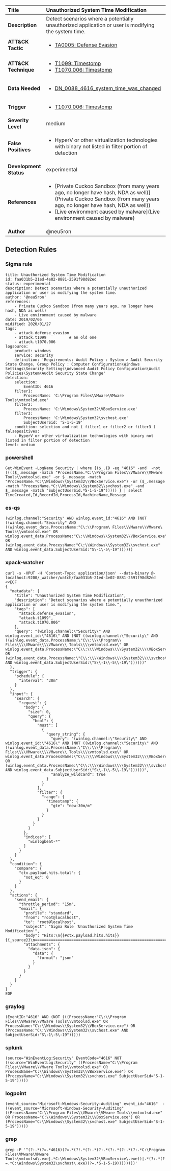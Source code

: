| Title                    | Unauthorized System Time Modification       |
|:-------------------------|:------------------|
| **Description**          | Detect scenarios where a potentially unauthorized application or user is modifying the system time. |
| **ATT&amp;CK Tactic**    |  <ul><li>[TA0005: Defense Evasion](https://attack.mitre.org/tactics/TA0005)</li></ul>  |
| **ATT&amp;CK Technique** | <ul><li>[T1099: Timestomp](https://attack.mitre.org/techniques/T1099)</li><li>[T1070.006: Timestomp](https://attack.mitre.org/techniques/T1070/006)</li></ul>  |
| **Data Needed**          | <ul><li>[DN_0088_4616_system_time_was_changed](../Data_Needed/DN_0088_4616_system_time_was_changed.md)</li></ul>  |
| **Trigger**              | <ul><li>[T1070.006: Timestomp](../Triggers/T1070.006.md)</li></ul>  |
| **Severity Level**       | medium |
| **False Positives**      | <ul><li>HyperV or other virtualization technologies with binary not listed in filter portion of detection</li></ul>  |
| **Development Status**   | experimental |
| **References**           | <ul><li>[Private Cuckoo Sandbox (from many years ago, no longer have hash, NDA as well)](Private Cuckoo Sandbox (from many years ago, no longer have hash, NDA as well))</li><li>[Live environment caused by malware](Live environment caused by malware)</li></ul>  |
| **Author**               | @neu5ron |


## Detection Rules

### Sigma rule

```
title: Unauthorized System Time Modification
id: faa031b5-21ed-4e02-8881-2591f98d82ed
status: experimental
description: Detect scenarios where a potentially unauthorized application or user is modifying the system time.
author: '@neu5ron'
references:
    - Private Cuckoo Sandbox (from many years ago, no longer have hash, NDA as well)
    - Live environment caused by malware
date: 2019/02/05
midified: 2020/01/27
tags:
    - attack.defense_evasion
    - attack.t1099          # an old one
    - attack.t1070.006
logsource:
    product: windows
    service: security
    definition: 'Requirements: Audit Policy : System > Audit Security State Change, Group Policy : Computer Configuration\Windows Settings\Security Settings\Advanced Audit Policy Configuration\Audit Policies\System\Audit Security State Change'
detection:
    selection:
        EventID: 4616
    filter1:
        ProcessName: 'C:\Program Files\VMware\VMware Tools\vmtoolsd.exe'
    filter2:
        ProcessName: 'C:\Windows\System32\VBoxService.exe'
    filter3:
        ProcessName: 'C:\Windows\System32\svchost.exe'
        SubjectUserSid: 'S-1-5-19'
    condition: selection and not ( filter1 or filter2 or filter3 )
falsepositives:
    - HyperV or other virtualization technologies with binary not listed in filter portion of detection
level: medium

```





### powershell
    
```
Get-WinEvent -LogName Security | where {($_.ID -eq "4616" -and  -not (((($_.message -match "ProcessName.*C:\\Program Files\\VMware\\VMware Tools\\vmtoolsd.exe" -or $_.message -match "ProcessName.*C:\\Windows\\System32\\VBoxService.exe") -or ($_.message -match "ProcessName.*C:\\Windows\\System32\\svchost.exe" -and $_.message -match "SubjectUserSid.*S-1-5-19"))))) } | select TimeCreated,Id,RecordId,ProcessId,MachineName,Message
```


### es-qs
    
```
(winlog.channel:"Security" AND winlog.event_id:"4616" AND (NOT ((winlog.channel:"Security" AND ((winlog.event_data.ProcessName:"C\:\\Program\ Files\\VMware\\VMware\ Tools\\vmtoolsd.exe" OR winlog.event_data.ProcessName:"C\:\\Windows\\System32\\VBoxService.exe") OR (winlog.event_data.ProcessName:"C\:\\Windows\\System32\\svchost.exe" AND winlog.event_data.SubjectUserSid:"S\-1\-5\-19"))))))
```


### xpack-watcher
    
```
curl -s -XPUT -H 'Content-Type: application/json' --data-binary @- localhost:9200/_watcher/watch/faa031b5-21ed-4e02-8881-2591f98d82ed <<EOF
{
  "metadata": {
    "title": "Unauthorized System Time Modification",
    "description": "Detect scenarios where a potentially unauthorized application or user is modifying the system time.",
    "tags": [
      "attack.defense_evasion",
      "attack.t1099",
      "attack.t1070.006"
    ],
    "query": "(winlog.channel:\"Security\" AND winlog.event_id:\"4616\" AND (NOT ((winlog.channel:\"Security\" AND ((winlog.event_data.ProcessName:\"C\\:\\\\Program\\ Files\\\\VMware\\\\VMware\\ Tools\\\\vmtoolsd.exe\" OR winlog.event_data.ProcessName:\"C\\:\\\\Windows\\\\System32\\\\VBoxService.exe\") OR (winlog.event_data.ProcessName:\"C\\:\\\\Windows\\\\System32\\\\svchost.exe\" AND winlog.event_data.SubjectUserSid:\"S\\-1\\-5\\-19\"))))))"
  },
  "trigger": {
    "schedule": {
      "interval": "30m"
    }
  },
  "input": {
    "search": {
      "request": {
        "body": {
          "size": 0,
          "query": {
            "bool": {
              "must": [
                {
                  "query_string": {
                    "query": "(winlog.channel:\"Security\" AND winlog.event_id:\"4616\" AND (NOT ((winlog.channel:\"Security\" AND ((winlog.event_data.ProcessName:\"C\\:\\\\Program\\ Files\\\\VMware\\\\VMware\\ Tools\\\\vmtoolsd.exe\" OR winlog.event_data.ProcessName:\"C\\:\\\\Windows\\\\System32\\\\VBoxService.exe\") OR (winlog.event_data.ProcessName:\"C\\:\\\\Windows\\\\System32\\\\svchost.exe\" AND winlog.event_data.SubjectUserSid:\"S\\-1\\-5\\-19\"))))))",
                    "analyze_wildcard": true
                  }
                }
              ],
              "filter": {
                "range": {
                  "timestamp": {
                    "gte": "now-30m/m"
                  }
                }
              }
            }
          }
        },
        "indices": [
          "winlogbeat-*"
        ]
      }
    }
  },
  "condition": {
    "compare": {
      "ctx.payload.hits.total": {
        "not_eq": 0
      }
    }
  },
  "actions": {
    "send_email": {
      "throttle_period": "15m",
      "email": {
        "profile": "standard",
        "from": "root@localhost",
        "to": "root@localhost",
        "subject": "Sigma Rule 'Unauthorized System Time Modification'",
        "body": "Hits:\n{{#ctx.payload.hits.hits}}{{_source}}\n================================================================================\n{{/ctx.payload.hits.hits}}",
        "attachments": {
          "data.json": {
            "data": {
              "format": "json"
            }
          }
        }
      }
    }
  }
}
EOF

```


### graylog
    
```
(EventID:"4616" AND (NOT (((ProcessName:"C\:\\Program Files\\VMware\\VMware Tools\\vmtoolsd.exe" OR ProcessName:"C\:\\Windows\\System32\\VBoxService.exe") OR (ProcessName:"C\:\\Windows\\System32\\svchost.exe" AND SubjectUserSid:"S\-1\-5\-19")))))
```


### splunk
    
```
(source="WinEventLog:Security" EventCode="4616" NOT ((source="WinEventLog:Security" ((ProcessName="C:\\Program Files\\VMware\\VMware Tools\\vmtoolsd.exe" OR ProcessName="C:\\Windows\\System32\\VBoxService.exe") OR (ProcessName="C:\\Windows\\System32\\svchost.exe" SubjectUserSid="S-1-5-19")))))
```


### logpoint
    
```
(event_source="Microsoft-Windows-Security-Auditing" event_id="4616"  -((event_source="Microsoft-Windows-Security-Auditing" ((ProcessName="C:\\Program Files\\VMware\\VMware Tools\\vmtoolsd.exe" OR ProcessName="C:\\Windows\\System32\\VBoxService.exe") OR (ProcessName="C:\\Windows\\System32\\svchost.exe" SubjectUserSid="S-1-5-19")))))
```


### grep
    
```
grep -P '^(?:.*(?=.*4616)(?=.*(?!.*(?:.*(?:.*(?:.*(?:.*(?:.*C:\Program Files\VMware\VMware Tools\vmtoolsd\.exe|.*C:\Windows\System32\VBoxService\.exe))|.*(?:.*(?=.*C:\Windows\System32\svchost\.exe)(?=.*S-1-5-19))))))))'
```



